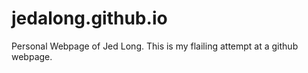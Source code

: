 jedalong.github.io
==================

Personal Webpage of Jed Long.
This is my flailing attempt at a github webpage.
